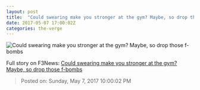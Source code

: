 ```yaml
---
layout: post
title:  "Could swearing make you stronger at the gym? Maybe, so drop those f-bombs"
date: 2017-05-07 17:00:02Z
categories: the-verge
---
```


![Could swearing make you stronger at the gym? Maybe, so drop those f-bombs](https://cdn0.vox-cdn.com/thumbor/ms6oR6Vk-aHdWgPvBDvOMdRZSow=/0x212:2040x1360/1600x900/cdn0.vox-cdn.com/uploads/chorus_image/image/54653211/shutterstock_432200779.0.jpg)




Full story on F3News: [Could swearing make you stronger at the gym? Maybe, so drop those f-bombs](http://www.f3nws.com/n/KmuK2C)

> Posted on: Sunday, May 7, 2017 10:00:02 PM
